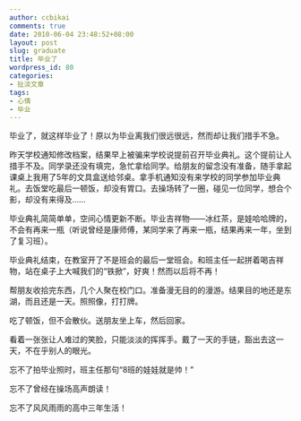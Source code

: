 ```yaml
---
author: ccbikai
comments: true
date: 2010-06-04 23:48:52+08:00
layout: post
slug: graduate
title: 毕业了
wordpress_id: 80
categories:
- 扯淡文章
tags:
- 心情
- 毕业
---
```


毕业了，就这样毕业了！原以为毕业离我们很远很远，然而却让我们措手不急。<!-- more -->

昨天学校通知修改档案，结果早上被骗来学校说提前召开毕业典礼。这个提前让人措手不及。同学录还没有填完，急忙拿给同学。给朋友的留念没有准备，随手拿起课桌上我用了5年的文具盒送给邻桌。拿手机通知没有来学校的同学参加毕业典礼。去饭堂吃最后一顿饭，却没有胃口。去操场转了一圈，碰见一位同学，想合个影，却没有来得及……

毕业典礼简简单单，空间心情更新不断。毕业吉祥物——冰红茶，是娃哈哈牌的，不会有再来一瓶（听说曾经是康师傅，某同学来了再来一瓶，结果再来一年，坐到了复习班）。

毕业典礼结束，在教室开了不是班会的最后一堂班会。和班主任一起拼着喝吉祥物，站在桌子上大喊我们的“铁掀”，好爽！然而以后将不再！

帮朋友收拾完东西，几个人聚在校门口。准备漫无目的的漫游。结果目的地还是东湖，而且还是一天。照照像，打打牌。

吃了顿饭，但不会散伙。送朋友坐上车，然后回家。

看着一张张让人难过的笑脸，只能淡淡的挥挥手。戴了一天的手链，豁出去这一天，不在乎别人的眼光。

忘不了拍毕业照时，班主任那句“8班的娃娃就是帅！”

忘不了曾经在操场高声朗读！

忘不了风风雨雨的高中三年生活！

